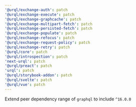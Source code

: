 ```yaml
---
'@urql/exchange-auth': patch
'@urql/exchange-execute': patch
'@urql/exchange-graphcache': patch
'@urql/exchange-multipart-fetch': patch
'@urql/exchange-persisted-fetch': patch
'@urql/exchange-populate': patch
'@urql/exchange-refocus': patch
'@urql/exchange-request-policy': patch
'@urql/exchange-retry': patch
'@urql/core': patch
'@urql/introspection': patch
'next-urql': patch
'@urql/preact': patch
'urql': patch
'@urql/storybook-addon': patch
'@urql/svelte': patch
'@urql/vue': patch
---
```


Extend peer dependency range of `graphql` to include `^16.0.0`
